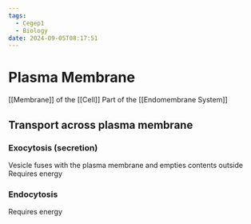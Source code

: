 ```yaml
---
tags:
  - Cegep1
  - Biology
date: 2024-09-05T08:17:51
---
```


# Plasma Membrane

[[Membrane]] of the [[Cell]]
Part of the [[Endomembrane System]]

## Transport across plasma membrane

### Exocytosis (secretion)

Vesicle fuses with the plasma membrane and empties contents outside
Requires energy

### Endocytosis

Requires energy